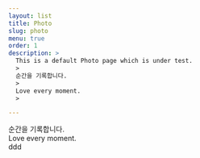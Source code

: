 ```yaml
---
layout: list
title: Photo
slug: photo
menu: true
order: 1
description: >
  This is a default Photo page which is under test.
  > 
  순간을 기록합니다.  
  >
  Love every moment.
  >

---
```


순간을 기록합니다.  
Love every moment.  
ddd  
